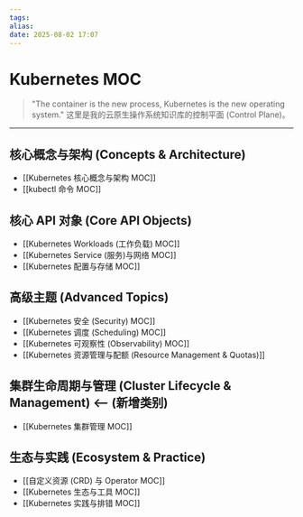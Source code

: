 ```yaml
---
tags: 
alias: 
date: 2025-08-02 17:07
---
```

# Kubernetes MOC

> "The container is the new process, Kubernetes is the new operating system."
> 这里是我的云原生操作系统知识库的控制平面 (Control Plane)。

---

## 核心概念与架构 (Concepts & Architecture)
- [[Kubernetes 核心概念与架构 MOC]]
- [[kubectl 命令 MOC]]

## 核心 API 对象 (Core API Objects)
- [[Kubernetes Workloads (工作负载) MOC]]
- [[Kubernetes Service (服务)与网络 MOC]]
- [[Kubernetes 配置与存储 MOC]]

## 高级主题 (Advanced Topics)
- [[Kubernetes 安全 (Security) MOC]]
- [[Kubernetes 调度 (Scheduling) MOC]]
- [[Kubernetes 可观察性 (Observability) MOC]]
- [[Kubernetes 资源管理与配额 (Resource Management & Quotas)]] 

## 集群生命周期与管理 (Cluster Lifecycle & Management)  <-- (新增类别)
- [[Kubernetes 集群管理 MOC]]

## 生态与实践 (Ecosystem & Practice)
- [[自定义资源 (CRD) 与 Operator MOC]] 
- [[Kubernetes 生态与工具 MOC]]
- [[Kubernetes 实践与排错 MOC]]